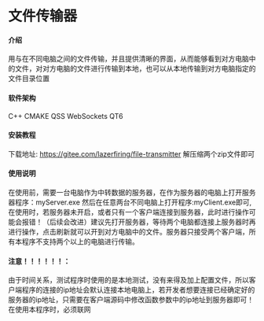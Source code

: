 # 文件传输器

#### 介绍
用与在不同电脑之间的文件传输，并且提供清晰的界面，从而能够看到对方电脑中的文件，对对方电脑的文件进行传输到本地，也可以从本地传输到对方电脑指定的文件目录位置

#### 软件架构
C++ CMAKE QSS WebSockets QT6


#### 安装教程
下载地址:
https://gitee.com/lazerfiring/file-transmitter 解压缩两个zip文件即可

#### 使用说明

在使用前，需要一台电脑作为中转数据的服务器，在作为服务器的电脑上打开服务器程序：myServer.exe
然后在任意两台不同电脑上打开程序:myClient.exe即可,在使用时，若服务器未开启，或者只有一个客户端连接到服务器，此时进行操作可能会报错！（后续会改进）建议先打开服务器，等待两个电脑都连接上服务器时再进行操作，点击刷新就可以开到对方电脑中的文件。服务器只接受两个客户端，所有本程序不支持两个以上的电脑进行传输。

#### 注意！！！！！！：
由于时间关系，测试程序时使用的是本地测试，没有来得及加上配置文件，所以客户端程序的连接的ip地址会默认连接本地电脑上，若开发者想要连接已经确定好的服务器的ip地址，只需要在客户端源码中修改函数参数中的ip地址到服务器即可！在使用本程序时，必须联网
